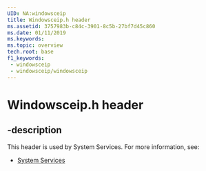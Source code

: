 ```yaml
---
UID: NA:windowsceip
title: Windowsceip.h header
ms.assetid: 3757983b-c84c-3901-8c5b-27bf7d45c860
ms.date: 01/11/2019
ms.keywords: 
ms.topic: overview
tech.root: base
f1_keywords:
 - windowsceip
 - windowsceip/windowsceip
---
```


# Windowsceip.h header


## -description

This header is used by System Services. For more information, see:

- [System Services](../_base/index.md)

